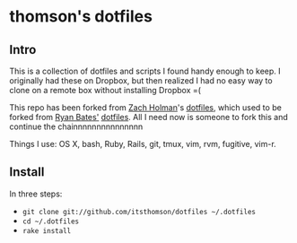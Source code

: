 # thomson's dotfiles 

## Intro 

This is a collection of dotfiles and scripts I found handy enough to keep. I
originally had these on Dropbox, but then realized I had no easy way to clone on
a remote box without installing Dropbox =(

This repo has been forked from [Zach Holman](http://github.com/holman)'s
[dotfiles](http://github.com/holman/dotfiles), which used to be forked from
[Ryan Bates'](http://github.com/ryanb)
[dotfiles](http://github.com/ryanb/dotfiles). All I need now is someone to fork
this and continue the chainnnnnnnnnnnnnnn

Things I use: OS X, bash, Ruby, Rails, git, tmux, vim, rvm, fugitive, vim-r.

## Install

In three steps:

- `git clone git://github.com/itsthomson/dotfiles ~/.dotfiles`
- `cd ~/.dotfiles`
- `rake install`
